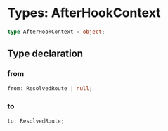 # Types: AfterHookContext

```ts
type AfterHookContext = object;
```

## Type declaration

### from

```ts
from: ResolvedRoute | null;
```

### to

```ts
to: ResolvedRoute;
```

